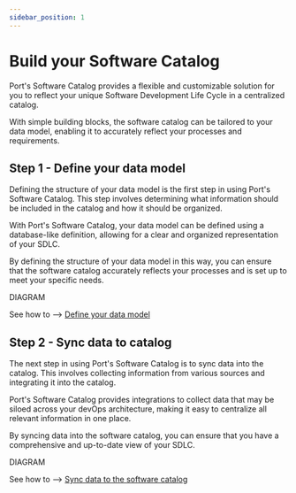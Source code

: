 ```yaml
---
sidebar_position: 1
---
```


# Build your Software Catalog

Port's Software Catalog provides a flexible and customizable solution for you to reflect your unique Software Development Life Cycle in a centralized catalog.

With simple building blocks, the software catalog can be tailored to your data model, enabling it to accurately reflect your processes and requirements.

## Step 1 - Define your data model

Defining the structure of your data model is the first step in using Port's Software Catalog. This step involves determining what information should be included in the catalog and how it should be organized.

With Port's Software Catalog, your data model can be defined using a database-like definition, allowing for a clear and organized representation of your SDLC.

By defining the structure of your data model in this way, you can ensure that the software catalog accurately reflects your processes and is set up to meet your specific needs.

DIAGRAM

See how to --> [Define your data model](./define-your-data-model/define-your-data-model.md)

## Step 2 - Sync data to catalog

The next step in using Port's Software Catalog is to sync data into the catalog. This involves collecting information from various sources and integrating it into the catalog.

Port's Software Catalog provides integrations to collect data that may be siloed across your devOps architecture, making it easy to centralize all relevant information in one place.

By syncing data into the software catalog, you can ensure that you have a comprehensive and up-to-date view of your SDLC.

DIAGRAM

See how to --> [Sync data to the software catalog](./sync-data-to-catalog/sync-data-to-catalog.md)
